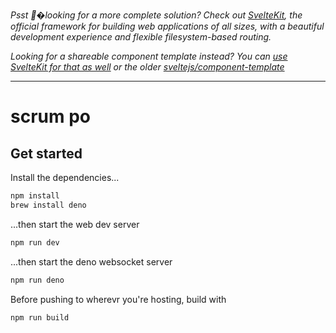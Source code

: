 *Psst �looking for a more complete solution? Check out [SvelteKit](https://kit.svelte.dev), the official framework for building web applications of all sizes, with a beautiful development experience and flexible filesystem-based routing.*

*Looking for a shareable component template instead? You can [use SvelteKit for that as well](https://kit.svelte.dev/docs#packaging) or the older [sveltejs/component-template](https://github.com/sveltejs/component-template)*

---

# scrum po

## Get started

Install the dependencies...

```bash
npm install
brew install deno
```

...then start the web dev server

```bash
npm run dev
```
...then start the deno websocket server

```bash
npm run deno
```

Before pushing to wherevr you're hosting, build with

```bash
npm run build
```
